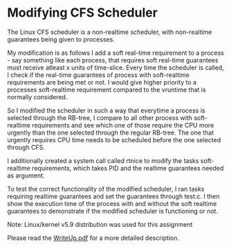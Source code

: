 # Modifying CFS Scheduler
The Linux CFS scheduler is a non-realtime scheduler, with non-realtime guarantees being given to processes. 

My modification is as follows 
I add a soft real-time requirement to a process - say something like each process, that requires soft real-time guarantees must receive atleast x units of time-slice. Every time the scheduler is called, I check if the real-time guarantees of process with soft-realtime requirements are being met or not. I would give higher priority to a processes soft-realtime requirement compared to the vruntime that is normally considered.

So I modified the scheduler in such a way that everytime a process is selected through the RB-tree, I compare to all other process with soft-realtime requirements and see which one of those require the CPU more urgently than the one selected through the regular RB-tree. The one that urgently requires CPU time needs to be scheduled before the one selected through CFS. 

I additionally created a system call called rtnice to modify the tasks soft-realtime requirements, which takes PID and the realtime guarantees needed as argument. 

To test the correct functionality of the modified scheduler, I ran tasks requiring realtime guarantees and set the guarantees through test.c. I then show the execution time of the process with and without the soft realtime guarantees to demonstrate if the modified scheduler is functioning or not. 

Note: Linux/kernel v5.9 distribution was used for this assignment

Please read the [WriteUp.pdf](https://github.com/samikshamodi/OperatingSystems/blob/master/Modifying%20CFS%20Scheduler/WriteUp.pdf) for a more detailed description.